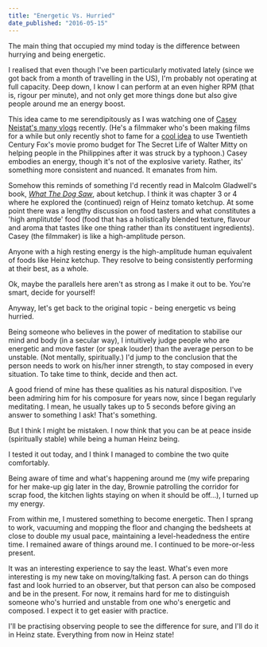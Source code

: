 ```yaml
---
title: "Energetic Vs. Hurried"
date_published: "2016-05-15"
---
```


The main thing that occupied my mind today is the difference between hurrying and being energetic.

I realised that even though I've been particularly motivated lately (since we got back from a month of travelling in the US), I'm probably not operating at full capacity. Deep down, I know I can perform at an even higher RPM (that is, rigour per minute), and not only get more things done but also give people around me an energy boost.

This idea came to me serendipitously as I was watching one of [Casey Neistat's many vlogs](https://www.youtube.com/user/caseyneistat) recently. (He's a filmmaker who's been making films for a while but only recently shot to fame for a [cool idea](https://www.youtube.com/watch?v=jU7rhVub0rU) to use Twentieth Century Fox's movie promo budget for The Secret Life of Walter Mitty on helping people in the Philippines after it was struck by a typhoon.) Casey embodies an energy, though it's not of the explosive variety. Rather, its' something more consistent and nuanced. It emanates from him.

Somehow this reminds of something I'd recently read in Malcolm Gladwell's book, _[What The Dog Saw](http://amzn.to/1Tc3az2)_, about ketchup. I think it was chapter 3 or 4 where he explored the (continued) reign of Heinz tomato ketchup. At some point there was a lengthy discussion on food tasters and what constitutes a 'high amplitutde' food (food that has a holistically blended texture, flavour and aroma that tastes like one thing rather than its constituent ingredients). Casey (the filmmaker) is like a high-amplitude person.

Anyone with a high resting energy is the high-amplitude human equivalent of foods like Heinz ketchup. They resolve to being consistently performing at their best, as a whole.

Ok, maybe the parallels here aren't as strong as I make it out to be. You're smart, decide for yourself!

Anyway, let's get back to the original topic - being energetic vs being hurried.

Being someone who believes in the power of meditation to stabilise our mind and body (in a secular way), I intuitively judge people who are energetic and move faster (or speak louder) than the average person to be unstable. (Not mentally, spiritually.) I'd jump to the conclusion that the person needs to work on his/her inner strength, to stay composed in every situation. To take time to think, decide and then act.

A good friend of mine has these qualities as his natural disposition. I've been admiring him for his composure for years now, since I began regularly meditating. I mean, he usually takes up to 5 seconds before giving an answer to something I ask! That's something.

But I think I might be mistaken. I now think that you can be at peace inside (spiritually stable) while being a human Heinz being.

I tested it out today, and I think I managed to combine the two quite comfortably.

Being aware of time and what's happening around me (my wife preparing for her make-up gig later in the day, Brownie patrolling the corridor for scrap food, the kitchen lights staying on when it should be off...), I turned up my energy.

From within me, I mustered something to become energetic. Then I sprang to work, vacuuming and mopping the floor and changing the bedsheets at close to double my usual pace, maintaining a level-headedness the entire time. I remained aware of things around me. I continued to be more-or-less present.

It was an interesting experience to say the least. What's even more interesting is my new take on moving/talking fast. A person can do things fast and look hurried to an observer, but that person can also be composed and be in the present. For now, it remains hard for me to distinguish someone who's hurried and unstable from one who's energetic and composed. I expect it to get easier with practice.

I'll be practising observing people to see the difference for sure, and I'll do it in Heinz state. Everything from now in Heinz state!
